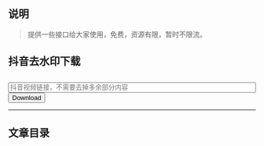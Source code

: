 <span id="busuanzi_container_site_pv" style='display:none'>总访问量：<span id="busuanzi_value_site_pv"></span> 次</span>
<span id="busuanzi_container_site_uv" style='display:none'>| 总访客数：<span id="busuanzi_value_site_uv"></span> 人</span>



## 说明

> 提供一些接口给大家使用，免费，资源有限，暂时不限流。



<script>
  new Vue({
    el: '#sidebar',
    data: {
        api: '关键字统计'
    },
    created() {
        fetch('https://pdf.imjcker.com/sys/menu')
          .then(response => response.json())
          .then(result => {
            document.getElementById('sidebar').innerHTML = marked.parse(result.data);
          })
          .catch(err => console.log(err));
      }
  })
</script>
## 抖音去水印下载


<div>
    <form class="needs-validation" style="margin-top: 30px;" novalidate action="https://api.imjcker.com/spider/tiktokDownload_copy" method="get">
        <div class="row g-3">
            <div class="col-10">
                <input type="text" class="form-control" id="inputUrl" name="inputUrl" placeholder="抖音视频链接，不需要去掉多余部分内容" style="width:100%;"><button class="btn btn-primary" type="submit">Download</button>
            </div>
        </div>
    </form>
</div>



<hr>


## 文章目录










<div id="repos"></div>
<script>
  new Vue({
    el: '#repos',
    created() {
         fetch('https://api.github.com/users/everydoc/repos')
                   .then(response => response.json())
                   .then(result => {
                        let prePre = '<a href="https://github.com/' ;
                        let preMid = '" target="_blank" >';
                        let prePost = '</a>';
                        let pre = '<img src="https://img.shields.io/github/stars/';
                        let post = '.svg?style=social">';
                        let repoList = result.map(repo => {
                            return {
                                url: prePre + repo.full_name + preMid + repo.name + prePost,
                                star: pre + repo.full_name + post,
                                memo: repo.description
                            }
                        });
                        let table = '|项目名称 |星星数量 |项目描述 | \n|:----|:----:|:----|\n';
                        repoList.forEach(r => {
                            table += '| ' + r.url + ' |' + r.star + ' |' + r.memo + ' \n'
                        });
                     document.getElementById('repos').innerHTML = marked.parse(table);
                   })
                   .catch(err => console.log(err));
      }
  })
</script>
<div class="flourish-embed" data-src="story/1588191"><script src="https://public.flourish.studio/resources/embed.js"></script></div>

